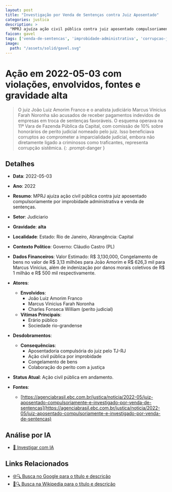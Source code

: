 ```yaml
---
layout: post
title: "Investigação por Venda de Sentenças contra Juiz Aposentado"
categories: justica
description: > 
  "MPRJ ajuíza ação civil pública contra juiz aposentado compulsoriamente por improbidade administrativa e venda de sentenças."
faicon: gavel
tags: ['venda-de-sentencas', 'improbidade-administrativa', 'corrupcao-judicial', 'aposentadoria-compulsoria', 'joao-luiz-amorim-franco', 'marcus-vinicius-farah-noronha', 'charles-fonseca-william-perito-judicial', 'erario-publico', 'sociedade-rio-grandense', 'aposentadoria-compulsoria-do-juiz-pelo-tj-rj', 'acao-civil-publica-por-improbidade', 'congelamento-de-bens', 'colaboracao-do-perito-com-a-justica', 'gravidade-alta', 'judiciario']
image:
  path: "/assets/solid/gavel.svg"
---
```


# Ação em 2022-05-03 com violações, envolvidos, fontes e gravidade alta

> O juiz João Luiz Amorim Franco e o analista judiciário Marcus Vinicius Farah Noronha são acusados de receber pagamentos indevidos de empresas em troca de sentenças favoráveis. O esquema operava na 11ª Vara de Fazenda Pública da Capital, com comissão de 10% sobre honorários de perito judicial nomeado pelo juiz. Isso beneficiava corruptos ao comprometer a imparcialidade judicial, embora não diretamente ligado a criminosos como traficantes, representa corrupção sistêmica.
{: .prompt-danger }

## Detalhes
- **Data**: 2022-05-03
- **Ano**: 2022
- **Resumo**: MPRJ ajuíza ação civil pública contra juiz aposentado compulsoriamente por improbidade administrativa e venda de sentenças.
- **Setor**: Judiciario
- **Gravidade**: **alta** <i class="fas gavel"></i>
- **Localidade**: Estado: Rio de Janeiro, Abrangência: Capital
- **Contexto Político**: Governo: Cláudio Castro (PL)
- **Dados Financeiros**: Valor Estimado: R$ 3,130,000, Congelamento de bens no valor de R$ 3,13 milhões para João Amorim e R$ 626,3 mil para Marcus Vinicius, além de indenização por danos morais coletivos de R$ 1 milhão e R$ 500 mil respectivamente.

- **Atores**:
  - **Envolvidos**:
    - João Luiz Amorim Franco
    - Marcus Vinicius Farah Noronha
    - Charles Fonseca William (perito judicial)
  - **Vítimas Principais**:
    - Erário público
    - Sociedade rio-grandense
- **Desdobramentos**:
  - **Consequências**:
    - Aposentadoria compulsória do juiz pelo TJ-RJ
    - Ação civil pública por improbidade
    - Congelamento de bens
    - Colaboração do perito com a justiça
- **Status Atual**: Ação civil pública em andamento.

- **Fontes**:
  - [https://agenciabrasil.ebc.com.br/justica/noticia/2022-05/juiz-aposentado-compulsoriamente-e-investigado-por-venda-de-sentencas](https://agenciabrasil.ebc.com.br/justica/noticia/2022-05/juiz-aposentado-compulsoriamente-e-investigado-por-venda-de-sentencas)

## Análise por IA
- [🤖 Investigar com IA](https://www.perplexity.ai/search?q=%20Investiga%C3%A7%C3%A3o%20por%20Venda%20de%20Senten%C3%A7as%20contra%20Juiz%20Aposentado%20MPRJ%20aju%C3%ADza%20a%C3%A7%C3%A3o%20civil%20p%C3%BAblica%20contra%20juiz%20aposentado%20compulsoriamente%20por%20improbidade%20administrativa%20e%20venda%20de%20senten%C3%A7as.%20O%20juiz%20Jo%C3%A3o%20Luiz%20Amorim%20Franco%20e%20o%20analista%20judici%C3%A1rio%20Marcus%20Vinicius%20Farah%20Noronha%20s%C3%A3o%20acusados%20de%20receber%20pagamentos%20indevidos%20de%20empresas%20em%20troca%20de%20senten%C3%A7as%20favor%C3%A1veis.%20O%20esquema%20operava%20na%2011%C2%AA%20Vara%20de%20Fazenda%20P%C3%BAblica%20da%20Capital%2C%20com%20comiss%C3%A3o%20de%2010%25%20sobre%20honor%C3%A1rios%20de%20perito%20judicial%20nomeado%20pelo%20juiz.%20Isso%20beneficiava%20corruptos%20ao%20comprometer%20a%20imparcialidade%20judicial%2C%20embora%20n%C3%A3o%20diretamente%20ligado%20a%20criminosos%20como%20traficantes%2C%20representa%20corrup%C3%A7%C3%A3o%20sist%C3%AAmica.%20venda%20de%20senten%C3%A7as%20improbidade%20administrativa%20corrup%C3%A7%C3%A3o%20judicial%20aposentadoria%20compuls%C3%B3ria%202022%20gravidade%20alta%20setor%20Judiciario)

## Links Relacionados
- [🌐🔍 Busca no Google para o título e descrição](https://www.google.com/search?q=%20Investiga%C3%A7%C3%A3o%20por%20Venda%20de%20Senten%C3%A7as%20contra%20Juiz%20Aposentado%20MPRJ%20aju%C3%ADza%20a%C3%A7%C3%A3o%20civil%20p%C3%BAblica%20contra%20juiz%20aposentado%20compulsoriamente%20por%20improbidade%20administrativa%20e%20venda%20de%20senten%C3%A7as.%20O%20juiz%20Jo%C3%A3o%20Luiz%20Amorim%20Franco%20e%20o%20analista%20judici%C3%A1rio%20Marcus%20Vinicius%20Farah%20Noronha%20s%C3%A3o%20acusados%20de%20receber%20pagamentos%20indevidos%20de%20empresas%20em%20troca%20de%20senten%C3%A7as%20favor%C3%A1veis.%20O%20esquema%20operava%20na%2011%C2%AA%20Vara%20de%20Fazenda%20P%C3%BAblica%20da%20Capital%2C%20com%20comiss%C3%A3o%20de%2010%25%20sobre%20honor%C3%A1rios%20de%20perito%20judicial%20nomeado%20pelo%20juiz.%20Isso%20beneficiava%20corruptos%20ao%20comprometer%20a%20imparcialidade%20judicial%2C%20embora%20n%C3%A3o%20diretamente%20ligado%20a%20criminosos%20como%20traficantes%2C%20representa%20corrup%C3%A7%C3%A3o%20sist%C3%AAmica.%20venda%20de%20senten%C3%A7as%20improbidade%20administrativa%20corrup%C3%A7%C3%A3o%20judicial%20aposentadoria%20compuls%C3%B3ria%202022%20gravidade%20alta%20setor%20Judiciario)
- [📖🔍 Busca na Wikipedia para o título e descrição](https://pt.wikipedia.org/w/index.php?search=%20Investiga%C3%A7%C3%A3o%20por%20Venda%20de%20Senten%C3%A7as%20contra%20Juiz%20Aposentado%20MPRJ%20aju%C3%ADza%20a%C3%A7%C3%A3o%20civil%20p%C3%BAblica%20contra%20juiz%20aposentado%20compulsoriamente%20por%20improbidade%20administrativa%20e%20venda%20de%20senten%C3%A7as.%20O%20juiz%20Jo%C3%A3o%20Luiz%20Amorim%20Franco%20e%20o%20analista%20judici%C3%A1rio%20Marcus%20Vinicius%20Farah%20Noronha%20s%C3%A3o%20acusados%20de%20receber%20pagamentos%20indevidos%20de%20empresas%20em%20troca%20de%20senten%C3%A7as%20favor%C3%A1veis.%20O%20esquema%20operava%20na%2011%C2%AA%20Vara%20de%20Fazenda%20P%C3%BAblica%20da%20Capital%2C%20com%20comiss%C3%A3o%20de%2010%25%20sobre%20honor%C3%A1rios%20de%20perito%20judicial%20nomeado%20pelo%20juiz.%20Isso%20beneficiava%20corruptos%20ao%20comprometer%20a%20imparcialidade%20judicial%2C%20embora%20n%C3%A3o%20diretamente%20ligado%20a%20criminosos%20como%20traficantes%2C%20representa%20corrup%C3%A7%C3%A3o%20sist%C3%AAmica.%20venda%20de%20senten%C3%A7as%20improbidade%20administrativa%20corrup%C3%A7%C3%A3o%20judicial%20aposentadoria%20compuls%C3%B3ria%202022%20gravidade%20alta%20setor%20Judiciario)

